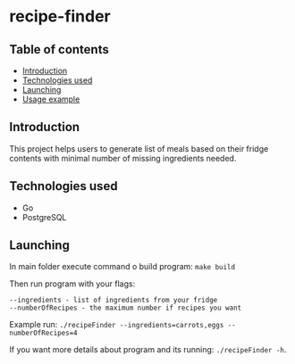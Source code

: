 # recipe-finder

## Table of contents

- [Introduction](#introduction)
- [Technologies used](#technologies-used)
- [Launching](#launching)
- [Usage example](#usage-example)


## Introduction
This project helps users to generate list of meals based on their fridge contents with minimal number of missing 
ingredients needed.

## Technologies used
- Go
- PostgreSQL

## Launching
In main folder execute command o build program: `make build`

Then run program with your flags:

    --ingredients - list of ingredients from your fridge
    --numberOfRecipes - the maximum number if recipes you want

Example run: `./recipeFinder --ingredients=carrots,eggs --numberOfRecipes=4`

If you want more details about program and its running: `./recipeFinder -h`.




